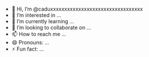 - 👋 Hi, I’m @caduxxxxxxxxxxxxxxxxxxxxxxxxxxxxxxxxx
- 👀 I’m interested in ...
- 🌱 I’m currently learning ...
- 💞️ I’m looking to collaborate on ...
- 📫 How to reach me ...
- 😄 Pronouns: ...
- ⚡ Fun fact: ...

<!---
caduxxxxxxxxxxxxxxxxxxxxxxxxxxxxxxxxx/caduxxxxxxxxxxxxxxxxxxxxxxxxxxxxxxxxx is a ✨ special ✨ repository because its `README.md` (this file) appears on your GitHub profile.
You can click the Preview link to take a look at your changes.
--->
